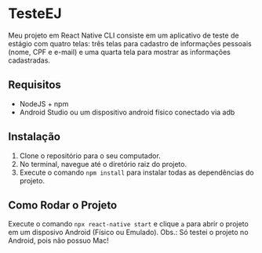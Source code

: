 # TesteEJ

Meu projeto em React Native CLI consiste em um aplicativo de teste de estágio com quatro telas: três telas para cadastro de informações pessoais (nome, CPF e e-mail) e uma quarta tela para mostrar as informações cadastradas.

## Requisitos

* NodeJS + npm
* Android Studio ou um dispositivo android físico conectado via adb

## Instalação

1. Clone o repositório para o seu computador.
2. No terminal, navegue até o diretório raiz do projeto.
3. Execute o comando `npm install` para instalar todas as dependências do projeto.

## Como Rodar o Projeto

Execute o comando `npx react-native start` e clique `a` para abrir o projeto em um disposivo Android (Físico ou Emulado).
Obs.: Só testei o projeto no Android, pois não possuo Mac!

